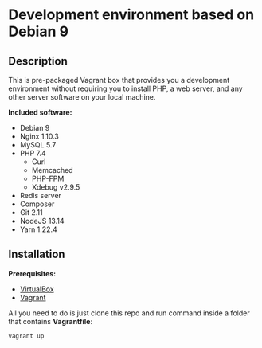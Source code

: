 # Development environment based on Debian 9

## Description
This is pre-packaged Vagrant box that provides you a development environment without requiring you to install PHP, a web server, and any other server software on your local machine. 

**Included software:**

- Debian 9
- Nginx 1.10.3
- MySQL 5.7
- PHP 7.4
  - Curl
  - Memcached
  - PHP-FPM
  - Xdebug v2.9.5
- Redis server
- Composer
- Git 2.11
- NodeJS 13.14
- Yarn 1.22.4


## Installation

**Prerequisites:**
- [VirtualBox](https://www.virtualbox.org)
- [Vagrant](https://www.vagrantup.com)


All you need to do is just clone this repo and run command inside a folder that contains **Vagrantfile**:

`vagrant up`
